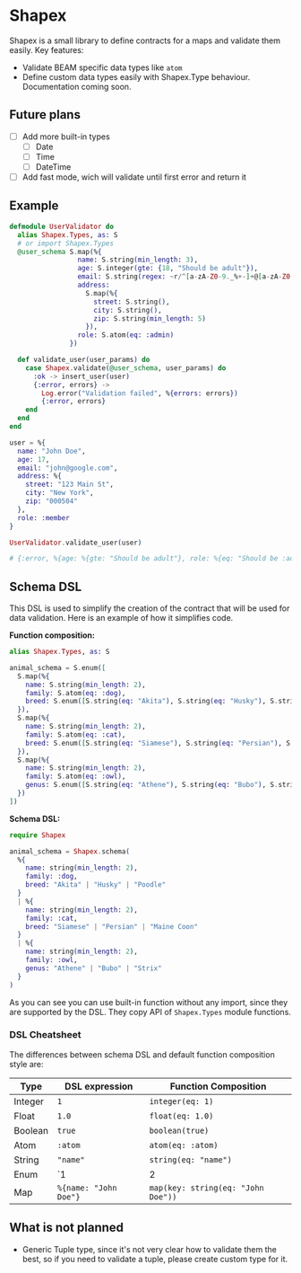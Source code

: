# Shapex

Shapex is a small library to define contracts for a maps and validate them easily.
Key features:
- Validate BEAM specific data types like `atom`
- Define custom data types easily with Shapex.Type behaviour. Documentation coming soon.

## Future plans

- [ ] Add more built-in types
  - [ ] Date
  - [ ] Time
  - [ ] DateTime
- [ ] Add fast mode, wich will validate until first error and return it

## Example

```elixir
defmodule UserValidator do
  alias Shapex.Types, as: S
  # or import Shapex.Types
  @user_schema S.map(%{
                 name: S.string(min_length: 3),
                 age: S.integer(gte: {18, "Should be adult"}),
                 email: S.string(regex: ~r/^[a-zA-Z0-9._%+-]+@[a-zA-Z0-9.-]+\.[a-zA-Z]{2,}$/),
                 address:
                   S.map(%{
                     street: S.string(),
                     city: S.string(),
                     zip: S.string(min_length: 5)
                   }),
                 role: S.atom(eq: :admin)
               })

  def validate_user(user_params) do
    case Shapex.validate(@user_schema, user_params) do
      :ok -> insert_user(user)
      {:error, errors} ->
        Log.error("Validation failed", %{errors: errors})
        {:error, errors}
    end
  end
end

user = %{
  name: "John Doe",
  age: 17,
  email: "john@google.com",
  address: %{
    street: "123 Main St",
    city: "New York",
    zip: "000504"
  },
  role: :member
}

UserValidator.validate_user(user)

# {:error, %{age: %{gte: "Should be adult"}, role: %{eq: "Should be :admin"}}
```

## Schema DSL

This DSL is used to simplify the creation of the contract that will be used for data validation.
Here is an example of how it simplifies code.

**Function composition:**
```elixir
alias Shapex.Types, as: S

animal_schema = S.enum([
  S.map(%{
    name: S.string(min_length: 2),
    family: S.atom(eq: :dog),
    breed: S.enum([S.string(eq: "Akita"), S.string(eq: "Husky"), S.string(eq: "Poodle")])
  }),
  S.map(%{
    name: S.string(min_length: 2),
    family: S.atom(eq: :cat),
    breed: S.enum([S.string(eq: "Siamese"), S.string(eq: "Persian"), S.string(eq: "Maine Coon")])
  }),
  S.map(%{
    name: S.string(min_length: 2),
    family: S.atom(eq: :owl),
    genus: S.enum([S.string(eq: "Athene"), S.string(eq: "Bubo"), S.string(eq: "Strix")])
  })
])
```

**Schema DSL:**

```elixir
require Shapex

animal_schema = Shapex.schema(
  %{
    name: string(min_length: 2),
    family: :dog,
    breed: "Akita" | "Husky" | "Poodle"
  }
  | %{
    name: string(min_length: 2),
    family: :cat,
    breed: "Siamese" | "Persian" | "Maine Coon"
  }
  | %{
    name: string(min_length: 2),
    family: :owl,
    genus: "Athene" | "Bubo" | "Strix"
  }
)
```

As you can see you can use built-in function without any import, since they are supported by the DSL. They copy API of `Shapex.Types` module functions.

### DSL Cheatsheet

The differences between schema DSL and default function composition style are:

| Type | DSL expression | Function Composition |
|---|---|---|
| Integer | `1` | `integer(eq: 1)` |
| Float | `1.0` | `float(eq: 1.0)` |
| Boolean | `true` | `boolean(true)` |
| Atom | `:atom` | `atom(eq: :atom)` |
| String | `"name"` | `string(eq: "name")` |
| Enum | `1 | 2 | 3` | `enum([integer(eq: 1), integer(eq: 2), integer(eq: 3)])` |
| Map | `%{name: "John Doe"}` | `map(key: string(eq: "John Doe"))` |


## What is not planned

- Generic Tuple type, since it's not very clear how to validate them the best, so if you need to validate a tuple, please create custom type for it.
